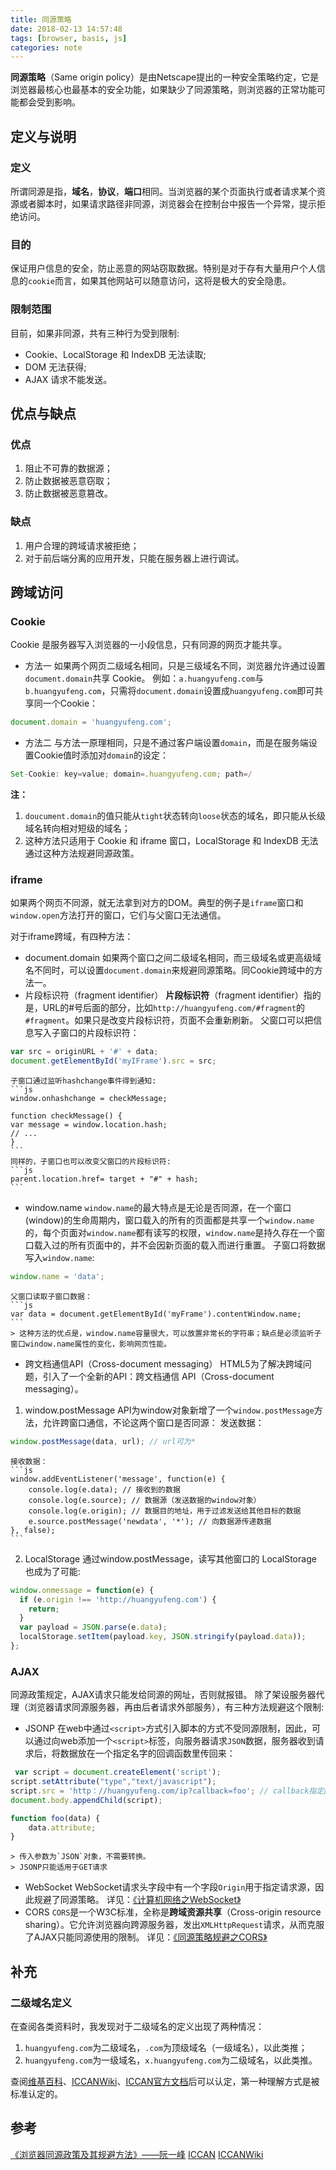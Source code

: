```yaml
---
title: 同源策略
date: 2018-02-13 14:57:48
tags: [browser, basis, js]
categories: note
---
```


**同源策略**（Same origin policy）是由Netscape提出的一种安全策略约定，它是浏览器最核心也最基本的安全功能，如果缺少了同源策略，则浏览器的正常功能可能都会受到影响。

## 定义与说明

### 定义

所谓同源是指，**域名**，**协议**，**端口**相同。当浏览器的某个页面执行或者请求某个资源或者脚本时，如果请求路径非同源，浏览器会在控制台中报告一个异常，提示拒绝访问。

### 目的

保证用户信息的安全，防止恶意的网站窃取数据。特别是对于存有大量用户个人信息的`cookie`而言，如果其他网站可以随意访问，这将是极大的安全隐患。

### 限制范围

目前，如果非同源，共有三种行为受到限制:

- Cookie、LocalStorage 和 IndexDB 无法读取;
- DOM 无法获得;
- AJAX 请求不能发送。

## 优点与缺点

### 优点

1. 阻止不可靠的数据源；
2. 防止数据被恶意窃取；
3. 防止数据被恶意篡改。

### 缺点

1. 用户合理的跨域请求被拒绝；
2. 对于前后端分离的应用开发，只能在服务器上进行调试。

## 跨域访问

### Cookie

Cookie 是服务器写入浏览器的一小段信息，只有同源的网页才能共享。

- 方法一
如果两个网页二级域名相同，只是三级域名不同，浏览器允许通过设置`document.domain`共享 Cookie。
例如：`a.huangyufeng.com`与`b.huangyufeng.com`，只需将`document.domain`设置成`huangyufeng.com`即可共享同一个Cookie：
```js
document.domain = 'huangyufeng.com';
```

- 方法二
与方法一原理相同，只是不通过客户端设置`domain`，而是在服务端设置Cookie值时添加对`domain`的设定：
```js
Set-Cookie: key=value; domain=.huangyufeng.com; path=/
```

**注：**
1. `doucument.domain`的值只能从`tight`状态转向`loose`状态的域名，即只能从长级域名转向相对短级的域名；
2. 这种方法只适用于 Cookie 和 iframe 窗口，LocalStorage 和 IndexDB 无法通过这种方法规避同源政策。

### iframe

如果两个网页不同源，就无法拿到对方的DOM。典型的例子是`iframe`窗口和`window.open`方法打开的窗口，它们与父窗口无法通信。

对于iframe跨域，有四种方法：

- document.domain 
如果两个窗口之间二级域名相同，而三级域名或更高级域名不同时，可以设置`document.domain`来规避同源策略。同Cookie跨域中的方法一。
- 片段标识符（fragment identifier）
**片段标识符**（fragment identifier）指的是，URL的#号后面的部分，比如`http://huangyufeng.com/#fragment`的`#fragment`。如果只是改变片段标识符，页面不会重新刷新。
父窗口可以把信息写入子窗口的片段标识符：
```js
var src = originURL + '#' + data;
document.getElementById('myIFrame').src = src;
```
    子窗口通过监听hashchange事件得到通知:
    ```js
    window.onhashchange = checkMessage;

    function checkMessage() {
    var message = window.location.hash;
    // ...
    }
    ```
    同样的，子窗口也可以改变父窗口的片段标识符:
    ```js
    parent.location.href= target + "#" + hash;
    ```
- window.name
`window.name`的最大特点是无论是否同源，在一个窗口(window)的生命周期内，窗口载入的所有的页面都是共享一个`window.name`的，每个页面对`window.name`都有读写的权限，`window.name`是持久存在一个窗口载入过的所有页面中的，并不会因新页面的载入而进行重置。
子窗口将数据写入`window.name`:
```js
window.name = 'data';
```
    父窗口读取子窗口数据：
    ```js
    var data = document.getElementById('myFrame').contentWindow.name;
    ```
    > 这种方法的优点是，window.name容量很大，可以放置非常长的字符串；缺点是必须监听子窗口window.name属性的变化，影响网页性能。
- 跨文档通信API（Cross-document messaging）
HTML5为了解决跨域问题，引入了一个全新的API：跨文档通信 API（Cross-document messaging）。
1. window.postMessage
API为window对象新增了一个`window.postMessage`方法，允许跨窗口通信，不论这两个窗口是否同源：
发送数据：
```js
window.postMessage(data, url); // url可为*
```
    接收数据：
    ```js
    window.addEventListener('message', function(e) {
        console.log(e.data); // 接收到的数据
        console.log(e.source); // 数据源（发送数据的window对象）
        console.log(e.origin); // 数据目的地址，用于过滤发送给其他目标的数据
        e.source.postMessage('newdata', '*'); // 向数据源传递数据
    }, false);
    ```
2. LocalStorage
通过window.postMessage，读写其他窗口的 LocalStorage 也成为了可能:
```js
window.onmessage = function(e) {
  if (e.origin !== 'http://huangyufeng.com') {
    return;
  }
  var payload = JSON.parse(e.data);
  localStorage.setItem(payload.key, JSON.stringify(payload.data));
};
```

### AJAX

同源政策规定，AJAX请求只能发给同源的网址，否则就报错。
除了架设服务器代理（浏览器请求同源服务器，再由后者请求外部服务），有三种方法规避这个限制:

- JSONP
在web中通过`<script>`方式引入脚本的方式不受同源限制，因此，可以通过向web添加一个`<script>`标签，向服务器请求`JSON`数据，服务器收到请求后，将数据放在一个指定名字的回调函数里传回来：
```js
 var script = document.createElement('script');
script.setAttribute("type","text/javascript");
script.src = 'http：//huangyufeng.com/ip?callback=foo'; // callback指定回调函数
document.body.appendChild(script);

function foo(data) {
    data.attribute;
}
```
    > 传入参数为`JSON`对象，不需要转换。
    > JSONP只能适用于GET请求
- WebSocket
WebSocket请求头字段中有一个字段`Origin`用于指定请求源，因此规避了同源策略。
详见：[《计算机网络之WebSocket》](/2017/11/08/计算机网络之WebSocket/)
- CORS
`CORS`是一个W3C标准，全称是**跨域资源共享**（Cross-origin resource sharing）。它允许浏览器向跨源服务器，发出`XMLHttpRequest`请求，从而克服了AJAX只能同源使用的限制。
详见：[《同源策略规避之CORS》](/2018/02/13/同源策略规避之CORS/)

## 补充

### 二级域名定义

在查阅各类资料时，我发现对于二级域名的定义出现了两种情况：
1. `huangyufeng.com`为二级域名，`.com`为顶级域名（一级域名），以此类推；
2. `huangyufeng.com`为一级域名，`x.huangyufeng.com`为二级域名，以此类推。

查阅[维基百科](https://zh.wikipedia.org/wiki/%E4%BA%8C%E7%BA%A7%E5%9F%9F)、[ICCANWiki](https://icannwiki.org/SLD)、[ICCAN官方文档](https://archive.icann.org/en/tlds/)后可以认定，第一种理解方式是被标准认定的。

## 参考
[《浏览器同源政策及其规避方法》——阮一峰](http://www.ruanyifeng.com/blog/2016/04/same-origin-policy.html)
[ICCAN](https://www.icann.org/)
[ICCANWiki](https://icannwiki.org/)